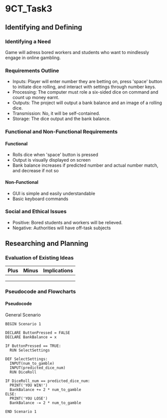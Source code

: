 # 9CT_Task3
## Identifying and Defining
### Identifying a Need
Game will adress bored workers and students who want to mindlessly engage in online gambling.
### Requirements Outline
- Inputs: Player will enter number they are betting on, press 'space' button to initiate dice rolling, and interact with settings through number keys.
- Processing: The computer must role a six-sided dice on command and count up money earnt.
- Outputs: The project will output a bank balance and an image of a rolling dice.
- Transmission: No, it will be self-contained.
- Storage: The dice output and the bank balance.
### Functional and Non-Functional Requirements
#### Functional
- Rolls dice when 'space' button is pressed
- Output is visually displayed on screen
- Bank balance increases if predicted number and actual number match, and decrease if not so
#### Non-Functional
- GUI is simple and easily understandable
- Basic keyboard commands
### Social and Ethical Issues
- Positive: Bored students and workers will be relieved.
- Negative: Authorities will have off-task subjects
## Researching and Planning
### Evaluation of Existing Ideas
| Plus                   | Minus                                | Implications                                  |
|------------------------|--------------------------------------|-----------------------------------------------|
|                        |                                      |                                               |
|                        |                                      |                                               |
|                        |                                      |                                               |
### Pseudocode and Flowcharts
#### Pseudocode
General Scenario
```
BEGIN Scenario 1

DECLARE ButtonPressed = FALSE
DECLARE BankBalance = x

IF ButtonPressed == TRUE:
  RUN SelectSettings

DEF SelectSettings:
  INPUT(num_to_gamble)
  INPUT(predicted_dice_num)
  RUN DiceRoll

IF DiceRoll_num == predicted_dice_num:
  PRINT('YOU WIN!')
  BankBalance += 2 * num_to_gamble
ELSE:
  PRINT('YOU LOSE')
  BankBalance -= 2 * num_to_gamble

END Scenario 1
```
